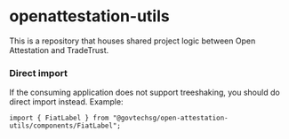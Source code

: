 # openattestation-utils

This is a repository that houses shared project logic between Open Attestation and TradeTrust.

### Direct import

If the consuming application does not support treeshaking, you should do direct import instead. Example:

```
import { FiatLabel } from "@govtechsg/open-attestation-utils/components/FiatLabel";
```
